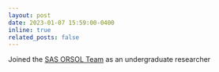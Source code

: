```yaml
---
layout: post
date: 2023-01-07 15:59:00-0400
inline: true
related_posts: false
---
```


Joined the <a href="https://reneeyc6806.wixsite.com/orsol">SAS ORSOL Team</a> as an undergraduate researcher
